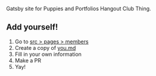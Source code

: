 Gatsby site for Puppies and Portfolios Hangout Club Thing.

## Add yourself! 
1. Go to [src > pages > members](https://github.com/mjordancodes/PortfolioPuppies.dev/tree/master/src/pages/members)
2. Create a copy of [you.md](https://github.com/mjordancodes/PortfolioPuppies.dev/edit/master/src/pages/members/you.md)
3. Fill in your own information
4. Make a PR
5. Yay!

